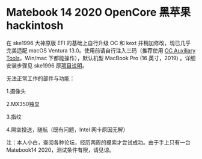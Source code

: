 # Matebook 14 2020 OpenCore 黑苹果 hackintosh
  
在 ske1996 大神原版 EFI 的基础上自行升级 OC 和 kext 并稍加修改，现已几乎完美适配 macOS Ventura 13.0。使用前请自行注入三码（推荐使用 [OC Auxiliary Tools](https://github.com/ic005k/OCAuxiliaryTools)，Win/mac 下都能操作），默认机型 MacBook Pro (16 英寸，2019) 。详细安装步骤见 ske1996 原[项目说明](https://github.com/ske1996/matebook-13and14-OpenCore-Hackintosh/blob/master/readme.md)。

无法正常工作的部件与功能：

1.摄像头

2.MX350独显

3.指纹

4.隔空投送，随航（既有问题，Intel 网卡原因无解）


注：本人小白，查阅各种论坛，经历两周的摸索才尝试成功。由于手上只有一台 Matebook14 2020，测试条件有限，请见谅。
